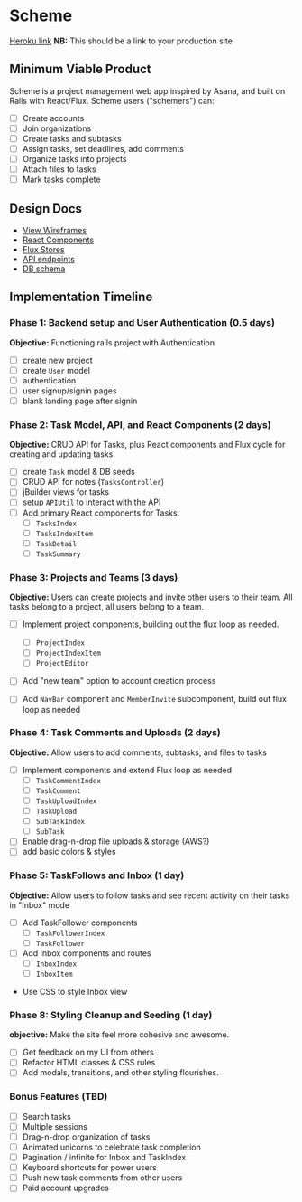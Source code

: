# Scheme

[Heroku link][heroku] **NB:** This should be a link to your production site

[heroku]: http://www.herokuapp.com

## Minimum Viable Product

Scheme is a project management web app inspired by Asana, and built on Rails with React/Flux. Scheme users ("schemers") can:

<!-- This is a Markdown checklist. Use it to keep track of your
progress. Put an x between the brackets for a checkmark: [x] -->

- [ ] Create accounts
- [ ] Join organizations
- [ ] Create tasks and subtasks
- [ ] Assign tasks, set deadlines, add comments
- [ ] Organize tasks into projects
- [ ] Attach files to tasks
- [ ] Mark tasks complete

## Design Docs
* [View Wireframes][views]
* [React Components][components]
* [Flux Stores][stores]
* [API endpoints][api-endpoints]
* [DB schema][schema]

[views]: ./docs/views.md
[components]: ./docs/components.md
[stores]: ./docs/stores.md
[api-endpoints]: ./docs/api-endpoints.md
[schema]: ./docs/schema.md

## Implementation Timeline

### Phase 1: Backend setup and User Authentication (0.5 days)

**Objective:** Functioning rails project with Authentication

- [ ] create new project
- [ ] create `User` model
- [ ] authentication
- [ ] user signup/signin pages
- [ ] blank landing page after signin

### Phase 2: Task Model, API, and React Components (2 days)

**Objective:** CRUD API for Tasks, plus React components and Flux cycle for
creating and updating tasks.

- [ ] create `Task` model & DB seeds
- [ ] CRUD API for notes (`TasksController`)
- [ ] jBuilder views for tasks
- [ ] setup `APIUtil` to interact with the API
- [ ] Add primary React components for Tasks:
  - [ ] `TasksIndex`
  - [ ] `TasksIndexItem`
  - [ ] `TaskDetail`
  - [ ] `TaskSummary`

### Phase 3: Projects and Teams (3 days)

**Objective:** Users can create projects and invite other users to their team.
All tasks belong to a project, all users belong to a team.

- [ ] Implement project components, building out the flux loop as needed.
  - [ ] `ProjectIndex`
  - [ ] `ProjectIndexItem`
  - [ ] `ProjectEditor`
- [ ] Add "new team" option to account creation process
- [ ] Add `NavBar` component and `MemberInvite` subcomponent, build out flux
loop as needed


### Phase 4: Task Comments and Uploads (2 days)

**Objective:** Allow users to add comments, subtasks, and files to tasks

- [ ] Implement components and extend Flux loop as needed
  - [ ] `TaskCommentIndex`
  - [ ] `TaskComment`
  - [ ] `TaskUploadIndex`
  - [ ] `TaskUpload`
  - [ ] `SubTaskIndex`
  - [ ] `SubTask`
- [ ] Enable drag-n-drop file uploads & storage (AWS?)
- [ ] add basic colors & styles

### Phase 5: TaskFollows and Inbox (1 day)

**Objective:** Allow users to follow tasks and see recent activity on their tasks
in "Inbox" mode

- [ ] Add TaskFollower components
  - [ ] `TaskFollowerIndex`
  - [ ] `TaskFollower`
- [ ] Add Inbox components and routes
  - [ ] `InboxIndex`
  - [ ] `InboxItem`
- Use CSS to style Inbox view

### Phase 8: Styling Cleanup and Seeding (1 day)

**objective:** Make the site feel more cohesive and awesome.

- [ ] Get feedback on my UI from others
- [ ] Refactor HTML classes & CSS rules
- [ ] Add modals, transitions, and other styling flourishes.

### Bonus Features (TBD)
- [ ] Search tasks
- [ ] Multiple sessions
- [ ] Drag-n-drop organization of tasks
- [ ] Animated unicorns to celebrate task completion
- [ ] Pagination / infinite for Inbox and TaskIndex
- [ ] Keyboard shortcuts for power users
- [ ] Push new task comments from other users
- [ ] Paid account upgrades

[phase-one]: ./docs/phases/phase1.md
[phase-two]: ./docs/phases/phase2.md
[phase-three]: ./docs/phases/phase3.md
[phase-four]: ./docs/phases/phase4.md
[phase-five]: ./docs/phases/phase5.md
